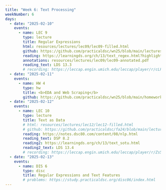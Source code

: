 ```yaml
---
title: "Week 6: Text Processing"
weekNumber: 6
days:
  - date: "2025-02-10"
    events:
      - name: LEC 9
        type: lecture
        title: Regular Expressions
        html: resources/lectures/lec09/lec09-filled.html
        github: https://github.com/practicaldsc/wn25/blob/main/lectures/lec09/
        reading: https://learningds.org/ch/13/text_regex.html?highlight=regular%20expressions
        annotations: resources/lectures/lec09/lec09-annotated.pdf
        reading_text: LDS 13.3
        # recording: https://leccap.engin.umich.edu/leccap/player/r/cLPbN6
  - date: "2025-02-11"
    events:
      - name: HW 4
        type: hw
        title: <b>EDA and Web Scraping</b>
        github: https://github.com/practicaldsc/wn25/blob/main/homeworks/hw04/hw04.ipynb
  - date: "2025-02-12"
    events:
      - name: LEC 10
        type: lecture
        title: Text as Data
        # html: resources/lectures/lec12/lec12-filled.html
        # github: https://github.com/practicaldsc/fa24/blob/main/lectures/lec12/
        reading: https://notes.dsc80.com/content/08/nlp.html
        reading_text: DSP 8.2
        reading2: https://learningds.org/ch/13/text_sotu.html
        reading2_text: LDS 13.4
        # recording: https://leccap.engin.umich.edu/leccap/player/r/Zs5a1f
  - date: "2025-02-13"
    events:
      - name: DIS 6
        type: disc
        title: Regular Expressions and Text Features
        # problems: https://study.practicaldsc.org/disc06/index.html
---
```

